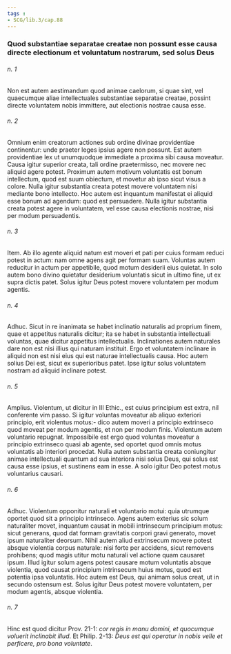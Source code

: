 ```yaml
---
tags : 
- SCG/lib.3/cap.88
---
```


### Quod substantiae separatae creatae non possunt esse causa directe electionum et voluntatum nostrarum, sed solus Deus

###### n. 1
Non est autem aestimandum quod animae caelorum, si quae sint, vel quaecumque aliae intellectuales substantiae separatae creatae, possint directe voluntatem nobis immittere, aut electionis nostrae causa esse.

###### n. 2
Omnium enim creatorum actiones sub ordine divinae providentiae continentur: unde praeter leges ipsius agere non possunt. Est autem providentiae lex ut unumquodque immediate a proxima sibi causa moveatur. Causa igitur superior creata, tali ordine praetermisso, nec movere nec aliquid agere potest. Proximum autem motivum voluntatis est bonum intellectum, quod est suum obiectum, et movetur ab ipso sicut visus a colore. Nulla igitur substantia creata potest movere voluntatem nisi mediante bono intellecto. Hoc autem est inquantum manifestat ei aliquid esse bonum ad agendum: quod est persuadere. Nulla igitur substantia creata potest agere in voluntatem, vel esse causa electionis nostrae, nisi per modum persuadentis.

###### n. 3
Item. Ab illo agente aliquid natum est moveri et pati per cuius formam reduci potest in actum: nam omne agens agit per formam suam. Voluntas autem reducitur in actum per appetibile, quod motum desiderii eius quietat. In solo autem bono divino quietatur desiderium voluntatis sicut in ultimo fine, ut ex supra dictis patet. Solus igitur Deus potest movere voluntatem per modum agentis.

###### n. 4
Adhuc. Sicut in re inanimata se habet inclinatio naturalis ad proprium finem, quae et appetitus naturalis dicitur; ita se habet in substantia intellectuali voluntas, quae dicitur appetitus intellectualis. Inclinationes autem naturales dare non est nisi illius qui naturam instituit. Ergo et voluntatem inclinare in aliquid non est nisi eius qui est naturae intellectualis causa. Hoc autem solius Dei est, sicut ex superioribus patet. Ipse igitur solus voluntatem nostram ad aliquid inclinare potest.

###### n. 5
Amplius. Violentum, ut dicitur in III Ethic., est cuius principium est extra, nil conferente vim passo. Si igitur voluntas moveatur ab aliquo exteriori principio, erit violentus motus:- dico autem moveri a principio extrinseco quod moveat per modum agentis, et non per modum finis. Violentum autem voluntario repugnat. Impossibile est ergo quod voluntas moveatur a principio extrinseco quasi ab agente, sed oportet quod omnis motus voluntatis ab interiori procedat. Nulla autem substantia creata coniungitur animae intellectuali quantum ad sua interiora nisi solus Deus, qui solus est causa esse ipsius, et sustinens eam in esse. A solo igitur Deo potest motus voluntarius causari.

###### n. 6
Adhuc. Violentum opponitur naturali et voluntario motui: quia utrumque oportet quod sit a principio intrinseco. Agens autem exterius sic solum naturaliter movet, inquantum causat in mobili intrinsecum principium motus: sicut generans, quod dat formam gravitatis corpori gravi generato, movet ipsum naturaliter deorsum. Nihil autem aliud extrinsecum movere potest absque violentia corpus naturale: nisi forte per accidens, sicut removens prohibens; quod magis utitur motu naturali vel actione quam causaret ipsum. Illud igitur solum agens potest causare motum voluntatis absque violentia, quod causat principium intrinsecum huius motus, quod est potentia ipsa voluntatis. Hoc autem est Deus, qui animam solus creat, ut in secundo ostensum est. Solus igitur Deus potest movere voluntatem, per modum agentis, absque violentia.

###### n. 7
Hinc est quod dicitur Prov. 21-1: *cor regis in manu domini, et quocumque voluerit inclinabit illud*. Et Philip. 2-13: *Deus est qui operatur in nobis velle et perficere, pro bona voluntate*.

